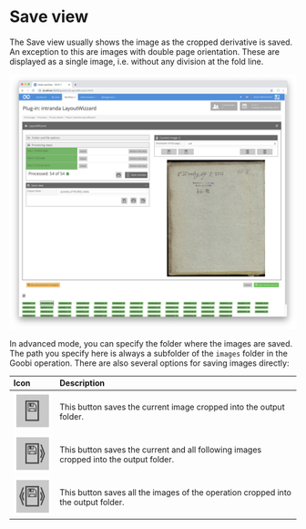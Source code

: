 # Save view

The Save view usually shows the image as the cropped derivative is saved. An exception to this are images with double page orientation. These are displayed as a single image, i.e. without any division at the fold line.

![Save view in normal mode](../../../../.gitbook/assets/intranda_step_crop_11.png)

In advanced mode, you can specify the folder where the images are saved. The path you specify here is always a subfolder of the `images` folder in the Goobi operation. There are also several options for saving images directly:

| Icon | Description |
| :--- | :--- |
| ![](../../../../.gitbook/assets/intranda_step_crop_37.png) | This button saves the current image cropped into the output folder. |
| ![](../../../../.gitbook/assets/intranda_step_crop_39.png) | This button saves the current and all following images cropped into the output folder. |
| ![](../../../../.gitbook/assets/intranda_step_crop_38.png) | This button saves all the images of the operation cropped into the output folder. |

